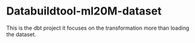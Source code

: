 # Databuildtool-ml20M-dataset

This is the dbt project it focuses on the transformation more than loading the dataset.